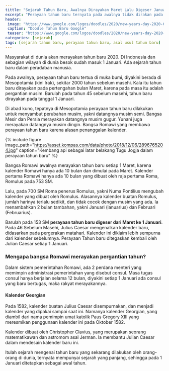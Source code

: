 ```yaml
---
tittle: "Sejarah Tahun Baru, Awalnya Dirayakan Maret Lalu Digeser Januari"
excerpt: "Perayaan tahun baru ternyata pada awalnya tidak dirakan pada bulan Januari, tetapi bulan Maret."
header:
 image: "https://www.google.com/logos/doodles/2020/new-years-day-2020-6753651837108248-l.png"
 caption: "Doodle Tahun Baru Google"
 teaser: "https://www.google.com/logos/doodles/2020/new-years-day-2020-6753651837108248-m.png"
categories: [sejarah]
tags: [sejarah tahun baru, perayaan tahun baru, asal usul tahun baru]
---
```

Masyarakat di dunia akan merayakan tahun baru 2020. Di Indonesia dan sebagian wilayah di dunia besok sudah masuk 1 Januari. Ada sejarah tahun baru dalam peradaban manusia.

Pada awalnya, perayaan tahun baru tertua di muka bumi, diyakini berada di Mesopotamia (kini Irak), sekitar 2000 tahun sebelum masehi. Kala itu tahun baru dirayakan pada pertengahan bulan Maret, karena pada masa itu adalah pergantian musim. Barulah pada tahun 45 sebelum masehi, tahun baru dirayakan pada tanggal 1 Januari. 

Di abad kuno, tepatnya di Mesopotamia perayaan tahun baru dilakukan untuk menyambut perubahan musim, yakni datangnya musim semi. Bangsa Mesir dan Persia merayakan datangnya musim gugur. Yunani juga merayakan datangnya musim dingin. Bangsa Romawi yang membawa perayaan tahun baru karena alasan penanggalan kalender.

{% include figure image_path="https://asset.kompas.com/data/photo/2018/12/06/2896765204.jpg" caption="Kembang api sebagai latar belakang Tugu Jogja dalam perayaan tahun baru" %}

Bangsa Romawi awalnya merayakan tahun baru setiap 1 Maret, karena kalender Romawi hanya ada 10 bulan dan dimulai pada Maret. Kalender pertama Romawi hanya ada 10 bulan yang dibuat oleh raja pertama Roma, Romulus pada 753 SM.

Lalu, pada 700 SM Roma penerus Romulus, yakni Numa Pontilius mengubah kalender yang dibuat oleh Romulus. Alasannya kalender buatan Romulus, jumlah harinya terlalu sedikit, dan tidak cocok dengan musim yang ada. Ia menambahkan 2 bulan tambahan, yakni Januari (lanuarius) dan Februari (Februarius).

Barulah pada 153 SM **perayaan tahun baru digeser dari Maret ke 1 Januari**. Pada 46 Sebelum Masehi, Julius Caesar mengenalkan kalender baru, didasarkan pada pergerakan matahari. Kalender ini diklaim lebih sempurna dari kalender sebelumnya. Perayaan Tahun baru ditegaskan kembali oleh Julian Caesar setiap 1 Januari.

### Mengapa bangsa Romawi merayakan pergantian tahun?

Dalam sistem pemerintahan Romawi, ada 2 perdana menteri yang memimpin administrasi pemerintahan yang disebut consul. Masa tugas consul hanya berjalan selama 12 bulan, diyakini setiap 1 Januari ada consul yang baru bertugas, maka rakyat merayakannya.

#### Kalender Georgian

Pada 1582, kalender buatan Julius Caesar disempurnakan, dan menjadi kalender yang dipakai sampai saat ini. Namanya kalender Georgian, yang diambil dari nama pemimpin umat katolik Paus Gregory XIII yang meresmikan penggunaan kalender ini pada Oktober 1582.

Kalender dibuat oleh Christopher Clavius, yang merupakan seorang matematikawan dan astromom asal Jerman. Ia membantu Julian Caesar dalam mendesain kalender baru ini.

Itulah sejarah mengenai tahun baru yang sekarang dilakukan oleh orang-orang di dunia, ternyata mempunyai sejarah yang panjang, sehingga pada 1 Januari ditetapkan sebagai awal tahun.
